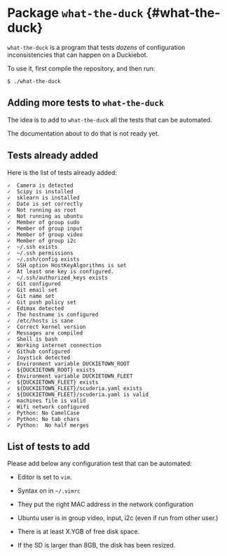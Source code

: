 # Package `what-the-duck` {#what-the-duck}

`what-the-duck` is a program that tests *dozens* of configuration
inconsistencies that can happen on a Duckiebot.

To use it, first compile the repository, and then run:

    $ ./what-the-duck

## Adding more tests to `what-the-duck`

The idea is to add to `what-the-duck` all the tests that can be automated.

The documentation about to do that is not ready yet.

<!-- The current tests are available in the file:

    ./catkin_ws/src/what_the_duck/list_of_checks.py -->



## Tests already added

Here is the list of tests already added:

    ✓  Camera is detected
    ✓  Scipy is installed
    ✓  sklearn is installed
    ✓  Date is set correctly
    ✓  Not running as root
    ✓  Not running as ubuntu
    ✓  Member of group sudo
    ✓  Member of group input
    ✓  Member of group video
    ✓  Member of group i2c
    ✓  ~/.ssh exists
    ✓  ~/.ssh permissions
    ✓  ~/.ssh/config exists
    ✓  SSH option HostKeyAlgorithms is set
    ✓  At least one key is configured.
    ✓  ~/.ssh/authorized_keys exists
    ✓  Git configured
    ✓  Git email set
    ✓  Git name set
    ✓  Git push policy set
    ✓  Edimax detected
    ✓  The hostname is configured
    ✓  /etc/hosts is sane
    ✓  Correct kernel version
    ✓  Messages are compiled
    ✓  Shell is bash
    ✓  Working internet connection
    ✓  Github configured
    ✓  Joystick detected
    ✓  Environment variable DUCKIETOWN_ROOT
    ✓  ${DUCKIETOWN_ROOT} exists
    ✓  Environment variable DUCKIETOWN_FLEET
    ✓  ${DUCKIETOWN_FLEET} exists
    ✓  ${DUCKIETOWN_FLEET}/scuderia.yaml exists
    ✓  ${DUCKIETOWN_FLEET}/scuderia.yaml is valid
    ✓  machines file is valid
    ✓  Wifi network configured
    ✓  Python: No CamelCase
    ✓  Python: No tab chars
    ✓  Python:  No half merges


## List of tests to add

Please add below any configuration test that can be automated:

* Editor is set to `vim`.

* Syntax on in `~/.vimrc`

* They put the right MAC address in the network configuration

* Ubuntu user is in group video, input, i2c (even if run from other user.)

* There is at least X.YGB of free disk space.

* If the SD is larger than 8GB, the disk has been resized.
